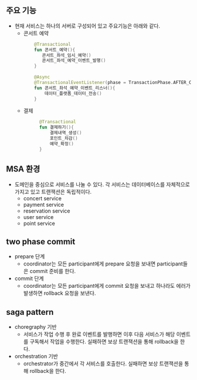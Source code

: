 ## 주요 기능
* 현재 서비스는 하나의 서버로 구성되어 있고 주요기능은 아래와 같다.
    * 콘서트 예약
        ```kotlin
            @Transactional
            fun 콘서트_예약(){
               콘서트_좌석_임시_예약()
               콘서트_좌석_예약_이벤트_발행() 
            }
            
            @Async
            @TransactionalEventListener(phase = TransactionPhase.AFTER_COMMIT)      
            fun 콘서트_좌석_예약_이벤트_리스너(){
                데이터_플랫폼_데이터_전송()
            }      
        ``` 
    * 결제 
      ```kotlin
            @Transactional
            fun 결제하기(){
                결제내역_생성()
                포인트_차감()
                예약_확정()
            }
      ```
## MSA 환경
* 도메인을 중심으로 서비스를 나눌 수 있다. 각 서비스는 데이터베이스를 자체적으로 가지고 있고 트랜잭션은 독립적이다.
  * concert service
  * payment service
  * reservation service
  * user service
  * point service

## two phase commit
* prepare 단계
  * coordinator는 모든 participant에게 prepare 요청을 보내면
    participant들은 commit 준비를 한다.
* commit 단계
  * coordinator는 모든 participant에게 commit 요청을 보내고 하나라도 
    에러가 발생하면 rollback 요청을 보낸다.

## saga pattern
* choregraphy 기반
  * 서비스가 작업 수행 후 완료 이벤트를 발행하면 이후 다음 서비스가 해당 이벤트를 구독해서 작업을 수행한다.
    실패하면 보상 트랜잭션을 통해 rollback을 한다.
* orchestration 기반
  * orchestrator가 중간에서 각 서비스를 호출한다. 실패하면 보상 트랜잭션을 통해 rollback을 한다.




